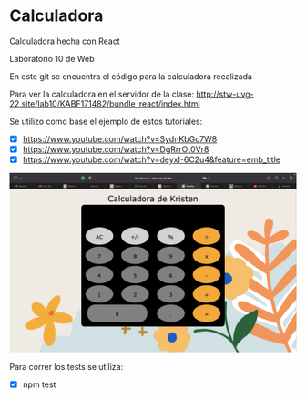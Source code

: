 # Calculadora
Calculadora hecha con React

Laboratorio 10 de Web 

En este git se encuentra el código para la calculadora reealizada 

Para ver la calculadora en el servidor de la clase:
http://stw-uvg-22.site/lab10/KABF171482/bundle_react/index.html


Se utilizo como base el ejemplo de estos tutoriales:
- [x] https://www.youtube.com/watch?v=SydnKbGc7W8
- [x] https://www.youtube.com/watch?v=DgRrrOt0Vr8
- [x] https://www.youtube.com/watch?v=deyxI-6C2u4&feature=emb_title

![Screenshot de calculadora](Calculadora.png)


Para correr los tests se utiliza:
- [x] npm test
